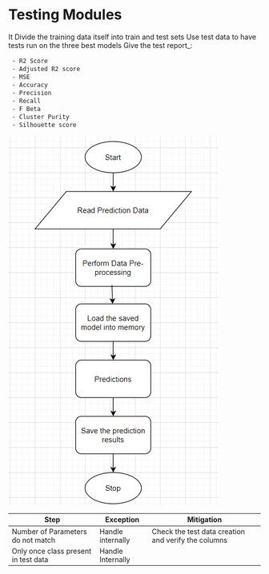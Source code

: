 #  Testing Modules


 It Divide the training data itself into  train and test sets Use test data to have tests run on the three best models Give the test report_:
    
    
     - R2 Score
     - Adjusted R2 score
     - MSE
     - Accuracy
     - Precision
     - Recall
     - F Beta
     - Cluster Purity
     - Silhouette score 


![Technical solution design](../img/TSD-9.png)



 Step   |Exception |Mitigation|
 --------|------|----------|
 Number of Parameters do not match  | Handle internally |Check the test data creation and verify the  columns
 Only once class present in test data   |Handle Internally| |
